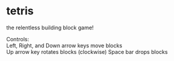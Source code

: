 tetris
======

the relentless building block game!  
  
Controls:  
Left, Right, and Down arrow keys move blocks  
Up arrow key rotates blocks (clockwise) 
Space bar drops blocks  
